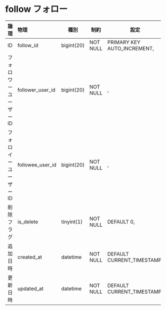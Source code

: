 # follow フォロー

| 論理                 | 物理             | 種別       | 制約     | 設定                        | 備考             |
|:-------------------- |:---------------- | ---------- | -------- | --------------------------- | ---------------- |
| ID                   | follow_id        | bigint(20) | NOT NULL | PRIMARY KEY AUTO_INCREMENT, |                  |
| フォロワーユーザーID | follower_user_id | bigint(20) | NOT NULL | ,                           | フォローする人   |
| フォロイーユーザーID | followee_user_id | bigint(20) | NOT NULL | ,                           | フォローされる人 |
| 削除フラグ           | is_delete        | tinyint(1) | NOT NULL | DEFAULT 0,                  |                  |
| 追加日時             | created_at       | datetime   | NOT NULL | DEFAULT CURRENT_TIMESTAMP,  |                  |
| 更新日時             | updated_at       | datetime   | NOT NULL | DEFAULT CURRENT_TIMESTAMP   |                  |
